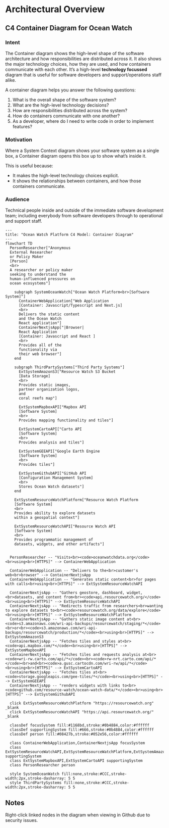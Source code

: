 # Architectural Overview

## C4 Container Diagram for Ocean Watch

### Intent

The Container diagram shows the high-level shape of the software architecture and how
responsibilities are distributed across it. It also shows the major technology choices,
how they are used, and how containers communicate with each other. It’s a high-level 
**technology focussed** diagram that is useful for software developers and
support/operations staff alike. 

A container diagram helps you answer the following questions:
1. What is the overall shape of the software system?
1. What are the high-level technology decisions?
1. How are responsibilities distributed across the system?
1. How do containers communicate with one another?
1. As a developer, where do I need to write code in order to implement features?

### Motivation

Where a System Context diagram shows your software system as a single box,
a Container diagram opens this box up to show what’s inside it. 

This is useful because:
- It makes the high-level technology choices explicit.
- It shows the relationships between containers, and how those containers communicate.

### Audience

Technical people inside and outside of the immediate software development
team; including everybody from software developers through to operational
and support staff.

```mermaid
---
title: "Ocean Watch Platform C4 Model: Container Diagram"
---
flowchart TD
  PersonResearcher["Anonymous
  External Researcher
  or Policy Maker
  [Person]
  <br>
  A researcher or policy maker
  seeking to understand the
  human-influenced pressures on
  ocean ecosystems"]
  
    subgraph SystemOceanWatch["Ocean Watch Platform<br>[Software System]"]
      ContainerWebApplication["Web Application
      [Container: Javascript/Typescript and Next.js]
      <br>
      Delivers the static content
      and the Ocean Watch
      React application"]
      ContainerNextjsApp["|Browser|
      React Application
      [Container: Javascript and React ]
      <br>
      Provides all of the
      functionality via
      their web browser"]
    end
    
    subgraph ThirdPartySystems["Third Party Systems"]
      ExtSystemAmazonS3["Resource Watch S3 Bucket
      [Data Storage]
      <br>
      Provides static images,
      partner organization logos,
      and
      coral reefs map"]

      ExtSystemMapboxAPI["Mapbox API
      [Software System]
      <br>
      Provides mapping functionality and tiles"]

      ExtSystemCartoAPI["Carto API
      [Software System]
      <br>
      Provides analysis and tiles"]

      ExtSystemGEEAPI["Google Earth Engine
      [Software System]
      <br>
      Provides tiles"]

      ExtSystemGithubAPI["GitHub API
      [Configuration Management System]
      <br>
      Stores Ocean Watch datasets"]
    end
    
    ExtSystemResourceWatchPlatform["Resource Watch Platform
    [Software System]
    <br>
    Provides ability to explore datasets
    within a geospatial context"]

    ExtSystemResourceWatchAPI["Resource Watch API
    [Software System]
    <br>
    Provides programmatic management of
    datasets, widgets, and other artifacts"]
    

  PersonResearcher -- "Visits<br><code>oceanwatchdata.org</code><br>using<br>[HTTPS]" --> ContainerWebApplication
  
  ContainerWebApplication -- "Delivers to the<br>customer's web<br>browser" --> ContainerNextjsApp
  ContainerWebApplication -- "Generates static content<br>for pages with calls<br>using<br>[HTTPS]" --> ExtSystemResourceWatchAPI
  
  ContainerNextjsApp -- "Gathers geostore, dashboard, widget,<br>datasets, and content from<br><code>api.resourcewatch.org/</code><br>using<br>[HTTPS]" --> ExtSystemResourceWatchAPI
  ContainerNextjsApp -- "Redirects traffic from researchers<br>wanting to explore datasets to<br><code>resourcewatch.org/data/explore</code><br>using<br>[HTTPS]" --> ExtSystemResourceWatchPlatform
  ContainerNextjsApp -- "Gathers static image content at<br><code>s3.amazonaws.com/wri-api-backups/resourcewatch/staging/*</code><br>or<br><code>s3.amazonaws.com/wri-api-backups/resourcewatch/production/*</code><br>using<br>[HTTPS]" --> ExtSystemAmazonS3
  ContainerNextjsApp -- "Fetches tiles and styles at<br><code>api.mapbox.com/*</code><br>using<br>[HTTPS]" --> ExtSystemMapboxAPI
  ContainerNextjsApp -- "Fetches tiles and requests analysis at<br><code>wri-rw.carto.com/api/*</code><br><code>rw-nrt.carto.com/api/*</code><br>and<br><code>a.gusc.cartocdn.com/wri-rw/api/*</code><br>using<br>[HTTPS]" --> ExtSystemCartoAPI
  ContainerNextjsApp -- "Fetches tiles at<br><code>storage.googleapis.com/gee-tiles/*</code><br>using<br>[HTTPS]" --> ExtSystemGEEAPI
  ContainerNextjsApp -- "renders widgets with links to<br><code>github.com/resource-watch/ocean-watch-data/*</code><br>using<br>[HTTPS]" --> ExtSystemGithubAPI
  
  click ExtSystemResourceWatchPlatform "https://resourcewatch.org" _blank
  click ExtSystemResourceWatchAPI "https://api.resourcewatch.org/" _blank
  
  classDef focusSystem fill:#1168bd,stroke:#0b4884,color:#ffffff
  classDef supportingSystem fill:#666,stroke:#0b4884,color:#ffffff
  classDef person fill:#08427b,stroke:#052e56,color:#ffffff
  
  class ContainerWebApplication,ContainerNextjsApp focusSystem
  class ExtSystemResourceWatchAPI,ExtSystemResourceWatchPlatform,ExtSystemAmazonS3,ExtSystemGithubAPI,ExtSystemGEEAPI supportingSystem
  class ExtSystemMapboxAPI,ExtSystemCartoAPI supportingSystem
  class PersonResearcher person
  
  style SystemOceanWatch fill:none,stroke:#CCC,stroke-width:2px,stroke-dasharray: 5 5
  style ThirdPartySystems fill:none,stroke:#CCC,stroke-width:2px,stroke-dasharray: 5 5
```

## Notes
Right-click linked nodes in the diagram when viewing in Github due to security issues.
